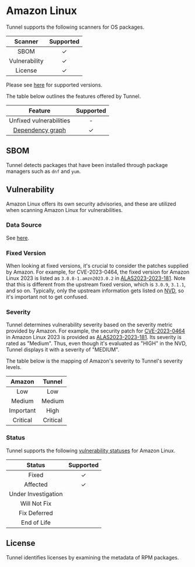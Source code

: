 # Amazon Linux
Tunnel supports the following scanners for OS packages.

|    Scanner    | Supported |
| :-----------: | :-------: |
|     SBOM      |     ✓     |
| Vulnerability |     ✓     |
|    License    |     ✓     |

Please see [here](index.md#supported-os) for supported versions.

The table below outlines the features offered by Tunnel.

|               Feature                | Supported |
|:------------------------------------:|:---------:|
|       Unfixed vulnerabilities        |     -     |
| [Dependency graph][dependency-graph] |     ✓     |

## SBOM
Tunnel detects packages that have been installed through package managers such as `dnf` and `yum`.

## Vulnerability
Amazon Linux offers its own security advisories, and these are utilized when scanning Amazon Linux for vulnerabilities.

### Data Source
See [here](../../scanner/vulnerability.md#data-sources).

### Fixed Version
When looking at fixed versions, it's crucial to consider the patches supplied by Amazon.
For example, for CVE-2023-0464, the fixed version for Amazon Linux 2023 is listed as `3.0.8-1.amzn2023.0.2` in [ALAS2023-2023-181].
Note that this is different from the upstream fixed version, which is `3.0.9`, `3.1.1`, and so on.
Typically, only the upstream information gets listed on [NVD], so it's important not to get confused.

### Severity
Tunnel determines vulnerability severity based on the severity metric provided by Amazon.
For example, the security patch for [CVE-2023-0464] in Amazon Linux 2023 is provided as [ALAS2023-2023-181].
Its severity is rated as "Medium".
Thus, even though it's evaluated as "HIGH" in the NVD, Tunnel displays it with a severity of "MEDIUM".

The table below is the mapping of Amazon's severity to Tunnel's severity levels.

|  Amazon   |  Tunnel   |
| :-------: | :------: |
|    Low    |   Low    |
|  Medium   |  Medium  |
| Important |   High   |
| Critical  | Critical |

### Status
Tunnel supports the following [vulnerability statuses] for Amazon Linux.

|       Status        | Supported |
| :-----------------: | :-------: |
|        Fixed        |     ✓     |
|      Affected       |     ✓     |
| Under Investigation |           |
|    Will Not Fix     |           |
|    Fix Deferred     |           |
|     End of Life     |           |

## License
Tunnel identifies licenses by examining the metadata of RPM packages.


[dependency-graph]: ../../configuration/reporting.md#show-origins-of-vulnerable-dependencies
[center]: https://alas.aws.amazon.com/

[CVE-2023-0464]: https://alas.aws.amazon.com/cve/html/CVE-2023-0464.html
[ALAS2023-2023-181]: https://alas.aws.amazon.com/AL2023/ALAS-2023-181.html
[NVD]: https://nvd.nist.gov/vuln/detail/CVE-2023-0464

[vulnerability statuses]: ../../configuration/filtering.md#by-status
